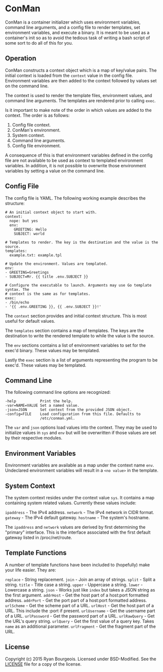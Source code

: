 ConMan
======
ConMan is a container initializer which uses environment variables, command
line arguments, and a config file to render templates, set environment
variables, and execute a binary. It is meant to be used as a container's init
so as to avoid the tedious task of writing a bash script of some sort to do all
of this for you.

Operation
---------
ConMan constructs a context object which is a map of key/value pairs. The
initial context is loaded from the `context` value in the config file.
Environment variables are then added to the context followed by values set on
the command line.

The context is used to render the template files, environment values, and
command line arguments. The templates are rendered prior to calling `exec`.

Is it important to make note of the order in which values are added to the
context. The order is as follows:

1. Config file context.
2. ConMan's environment.
3. System context.
4. Command line arguments.
5. Config file environment.

A consequence of this is that environment variables defined in the config file
are not available to be used as context to templated environment variables. In
addition, it is not possible to overwrite those environment variables by
setting a value on the command line.

Config File
-----------
The config file is YAML. The following working example describes the structure:

	# An initial context object to start with.
	context:
	  nope: but yes
	  env:
		GREETING: Hello
		SUBJECT: world

	# Templates to render. The key is the destination and the value is the source.
	templates:
	  example.txt: example.tpl

	# Update the environment. Values are templated.
	env:
	- GREETING=Greetings
	- SUBJECT=Mr. {{ title .env.SUBJECT }}

	# Configure the executable to launch. Arguments may use Go template syntax. The
	# context is the same as for templates.
	exec:
	- /bin/echo
	- '{{ .env.GREETING }}, {{ .env.SUBJECT }}!'

The `context` section provides and initial context structure. This is most
useful for default values.

The `templates` section contains a map of templates. The keys are the
destination to write the rendered template to while the value is the source.

The `env` sections contains a list of environment variables to set for the
exec'd binary. These values may be templated. 

Lastly the `exec` section is a list of arguments representing the program to be
exec'd. These values may be templated.

Command Line
------------
The following command line options are recognized:

    -help           Print the help.
    -var=NAME=VALUE Set a named value.
    -json=JSON      Set context from the provided JSON object.
    -config=FILE    Load configuration from this file. Defaults to
                    /etc/conman.yml.

The `var` and `json` options load values into the context. They may be used to
initialize values in `sys` and `env` but will be overwritten if those values
are set by their respective modules.

Environment Variables
---------------------
Environment variables are available as a map under the context name `env`.
Undeclared environment variables will result in a `<no value>` in the template.

System Context
--------------
The system context resides under the context value `sys`. It contains a map
containing system related values. Currently these values include:

`ipaddress` - The IPv4 address.
`network` - The IPv4 network in CIDR format.
`gateway` - The IPv4 default gateway.
`hostname` - The system's hostname.

The `ipaddress` and `network` values are derived by first determining the
"primary" interface. This is the interface associated with the first default
gateway listed in /proc/net/route.

Template Functions
------------------
A number of template functions have been included to (hopefully) make your life
easier. They are:

`replace` - String replacement.
`join` - Join an array of strings.
`split` - Split a string.
`title` - Title case a string.
`upper` - Uppercase a string.
`lower` - Lowercase a string.
`json` - Works just like `index` but takes a JSON string as the first argument.
`addrHost` - Get the host part of a host:port formatted address.
`addrPort` - Get the port part of a host:port formatted address.
`urlScheme` - Get the scheme part of a URL.
`urlHost` - Get the host part of a URL. This include the :port if present.
`urlUsername` - Get the username part of a URL.
`urlPassword` - Get the password part of a URL.
`urlRawQuery` - Get the URL's query string.
`urlQuery` - Get the first value of a query key. Takes `name` as an additional parameter.
`urlFragment` - Get the fragment part of the URL.

License
-------
Copyright (c) 2015 Ryan Bourgeois. Licensed under BSD-Modified. See the
[LICENSE][1] file for a copy of the license.

[1]: https://raw.githubusercontent.com/BlueDragonX/conman/master/LICENSE "Sentinel License"
